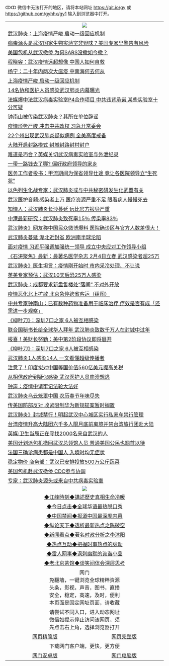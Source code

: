 ↀↀ 微信中无法打开的地区，请将本站网址 https://git.io/gy 或 https://github.com/gyhhx/gy1 输入到浏览器中打开。 

 <table>

  <tr>
    <td colspan="2" align=center><img src="https://cdn.jsdelivr.net/gh/gyoupiodf/im1/20190822-2.jpg"></td>
 </tr>
<tr><td colspan="2" align="left"><a href="https://xball.casa/oo.aspx?name=c1122025&key=eqxowaguscvmxdgc&from=gy">武汉肺炎：上海疫情严峻 启动一级回应机制</a></td></tr>
<tr><td colspan="2" align="left"><a href="https://xball.casa/oo.aspx?name=c1122006&key=eqxowaguscvmxdgc&from=gy">病毒源头是武汉国家生物实验室非野味？美国专家早警告有风险</a></td></tr>
<tr><td colspan="2" align="left"><a href="https://xball.casa/oo.aspx?name=c1122020&key=eqxowaguscvmxdgc&from=gy">美国包机从武汉撤侨 为何SARS没撤如今撤？</a></td></tr>
<tr><td colspan="2" align="left"><a href="https://xball.casa/oo.aspx?name=c1122014&key=eqxowaguscvmxdgc&from=gy">程晓容：武汉疫情远超想像 中国人如何自救</a></td></tr>
<tr><td colspan="2" align="left"><a href="https://xball.casa/oo.aspx?name=c1122013&key=eqxowaguscvmxdgc&from=gy">杨宁：二十年内两次大瘟疫 中南海何去何从</a></td></tr>
<tr><td colspan="2" align="left"><a href="https://xball.casa/oo.aspx?name=c1121988&key=eqxowaguscvmxdgc&from=gy">上海疫情严峻 启动一级回应机制</a></td></tr>
<tr><td colspan="2" align="left"><a href="https://xball.casa/oo.aspx?name=c1121959&key=eqxowaguscvmxdgc&from=gy">14名协和医护人员感染武汉肺炎内幕曝光</a></td></tr>
<tr><td colspan="2" align="left"><a href="https://xball.casa/oo.aspx?name=c1122016&key=eqxowaguscvmxdgc&from=gy">法媒爆中法武汉病毒实验室P4合作项目 中共违背承诺 某些实验室十分可疑</a></td></tr>
<tr><td colspan="2" align="left"><a href="https://xball.casa/oo.aspx?name=c1121990&key=eqxowaguscvmxdgc&from=gy">钟南山被传染武汉肺炎？其所在单位辟谣</a></td></tr>
<tr><td colspan="2" align="left"><a href="https://xball.casa/oo.aspx?name=c1122028&key=eqxowaguscvmxdgc&from=gy">疫情形势严峻 冲击中共政权 习急开常委会</a></td></tr>
<tr><td colspan="2" align="left"><a href="https://xball.casa/oo.aspx?name=c1122018&key=eqxowaguscvmxdgc&from=gy">22个州出现武汉肺炎疑似病例 全美高度戒备</a></td></tr>
<tr><td colspan="2" align="left"><a href="https://xball.casa/oo.aspx?name=c1121973&key=eqxowaguscvmxdgc&from=gy">大陆开启封路模式 封城封路封村封户</a></td></tr>
<tr><td colspan="2" align="left"><a href="https://xball.casa/oo.aspx?name=c1121971&key=eqxowaguscvmxdgc&from=gy">难道是巧合？英媒关切武汉病毒实验室与外泄纪录</a></td></tr>
<tr><td colspan="2" align="left"><a href="https://xball.casa/oo.aspx?name=c1122023&key=eqxowaguscvmxdgc&from=gy">一带一路钱去了哪? 偏好政府领导的家乡</a></td></tr>
<tr><td colspan="2" align="left"><a href="https://xball.casa/oo.aspx?name=c1121991&key=eqxowaguscvmxdgc&from=gy">医务工作者投书：甲流期间为保省领导仕途 竟让各医院领导立“生死状”</a></td></tr>
<tr><td colspan="2" align="left"><a href="https://xball.casa/oo.aspx?name=c1121976&key=eqxowaguscvmxdgc&from=gy">以色列生化战专家：武汉肺炎或与中共秘密研发生化武器有关</a></td></tr>
<tr><td colspan="2" align="left"><a href="https://xball.casa/oo.aspx?name=c1122022&key=eqxowaguscvmxdgc&from=gy">武汉医护音频:感染者上万 医疗资源严重不足 眼看病人慢慢死去</a></td></tr>
<tr><td colspan="2" align="left"><a href="https://xball.casa/oo.aspx?name=c1122029&key=eqxowaguscvmxdgc&from=gy">知情人：武汉肺炎长沙蔓延 远比官方报导严重</a></td></tr>
<tr><td colspan="2" align="left"><a href="https://xball.casa/oo.aspx?name=c1122017&key=eqxowaguscvmxdgc&from=gy">中港最新研究：武汉肺炎致死率15％ 传染率83％</a></td></tr>
<tr><td colspan="2" align="left"><a href="https://xball.casa/oo.aspx?name=c1121982&key=eqxowaguscvmxdgc&from=gy">武汉肺炎》网友称中国民众微博爆料 医院确诊区与官方人数差很大！</a></td></tr>
<tr><td colspan="2" align="left"><a href="https://xball.casa/oo.aspx?name=c1121961&key=eqxowaguscvmxdgc&from=gy">武汉肺炎蔓延 湖北近封省 欧洲南半球沦陷</a></td></tr>
<tr><td colspan="2" align="left"><a href="https://xball.casa/oo.aspx?name=c1121981&key=eqxowaguscvmxdgc&from=gy">面对疫情 习近平强调加强统一领导 成立中央应对工作领导小组</a></td></tr>
<tr><td colspan="2" align="left"><a href="https://xball.casa/oo.aspx?name=c1121999&key=eqxowaguscvmxdgc&from=gy">《石涛聚焦》最新：最著名医学杂志 2月4日立春 武汉感染者超25万</a></td></tr>
<tr><td colspan="2" align="left"><a href="https://xball.casa/oo.aspx?name=c1122008&key=eqxowaguscvmxdgc&from=gy">武汉肺炎》医生坦言：疫情刚开始时 市内采冷处理、不让说</a></td></tr>
<tr><td colspan="2" align="left"><a href="https://xball.casa/oo.aspx?name=c1122000&key=eqxowaguscvmxdgc&from=gy">英美专家预估：武汉10天后恐25万人感染</a></td></tr>
<tr><td colspan="2" align="left"><a href="https://xball.casa/oo.aspx?name=c1122024&key=eqxowaguscvmxdgc&from=gy">武汉肺炎：成都要求新盘售楼处“落闸” 不对外开放</a></td></tr>
<tr><td colspan="2" align="left"><a href="https://xball.casa/oo.aspx?name=c1122001&key=eqxowaguscvmxdgc&from=gy">疫情恶化北上扩散 北京急停跨省客运（组图）</a></td></tr>
<tr><td colspan="2" align="left"><a href="https://xball.casa/oo.aspx?name=c1121983&key=eqxowaguscvmxdgc&from=gy">中共专家钟南山：已有数种药物准备用于临床治疗 疗效是否有成「还需进一步观察」</a></td></tr>
<tr><td colspan="2" align="left"><a href="https://xball.casa/oo.aspx?name=c1122021&key=eqxowaguscvmxdgc&from=gy">《柳叶刀》：深圳7口之家 6人被互相感染</a></td></tr>
<tr><td colspan="2" align="left"><a href="https://xball.casa/oo.aspx?name=c1122030&key=eqxowaguscvmxdgc&from=gy">联合国秘书长给全球华人拜年 武汉肺炎致数千万人在封城中过年</a></td></tr>
<tr><td colspan="2" align="left"><a href="https://xball.casa/oo.aspx?name=c1121969&key=eqxowaguscvmxdgc&from=gy">报喜！美财长努勤：美中第2阶段协议即将展开</a></td></tr>
<tr><td colspan="2" align="left"><a href="https://xball.casa/oo.aspx?name=c1122031&key=eqxowaguscvmxdgc&from=gy">《柳叶刀》：深圳7口之家 6人被互相感染</a></td></tr>
<tr><td colspan="2" align="left"><a href="https://xball.casa/oo.aspx?name=c1122009&key=eqxowaguscvmxdgc&from=gy">武汉肺炎1人感染14人 一文看懂超级传播者</a></td></tr>
<tr><td colspan="2" align="left"><a href="https://xball.casa/oo.aspx?name=c1121968&key=eqxowaguscvmxdgc&from=gy">注意了！印度拟对中国等国价值560亿美元提高关税</a></td></tr>
<tr><td colspan="2" align="left"><a href="https://xball.casa/oo.aspx?name=c1121977&key=eqxowaguscvmxdgc&from=gy">从相信政府到疑似感染 武汉医护人员崩溃想逃</a></td></tr>
<tr><td colspan="2" align="left"><a href="https://xball.casa/oo.aspx?name=c1121960&key=eqxowaguscvmxdgc&from=gy">钟声：疫情中请牢记法轮大法好</a></td></tr>
<tr><td colspan="2" align="left"><a href="https://xball.casa/oo.aspx?name=c1122005&key=eqxowaguscvmxdgc&from=gy">武汉肺炎乌云笼罩中国 农历春节年味尽失</a></td></tr>
<tr><td colspan="2" align="left"><a href="https://xball.casa/oo.aspx?name=c1121984&key=eqxowaguscvmxdgc&from=gy">传美国防部反对 收紧限制华为新规提案暂时搁置</a></td></tr>
<tr><td colspan="2" align="left"><a href="https://xball.casa/oo.aspx?name=c1121966&key=eqxowaguscvmxdgc&from=gy">武汉肺炎》封城禁行！明起武汉中心城区实行私家车禁行管理</a></td></tr>
<tr><td colspan="2" align="left"><a href="https://xball.casa/oo.aspx?name=c1122019&key=eqxowaguscvmxdgc&from=gy">台湾疫情升高大陆团六千多人限月底前离境并禁台湾旅行团赴大陆</a></td></tr>
<tr><td colspan="2" align="left"><a href="https://xball.casa/oo.aspx?name=c1122007&key=eqxowaguscvmxdgc&from=gy">英媒:卫生当局正在寻找2000名来自武汉的人</a></td></tr>
<tr><td colspan="2" align="left"><a href="https://xball.casa/oo.aspx?name=c1122015&key=eqxowaguscvmxdgc&from=gy">美国计划派包机撤回武汉总领馆人员 普通美国公民也翘首以待</a></td></tr>
<tr><td colspan="2" align="left"><a href="https://xball.casa/oo.aspx?name=c1122011&key=eqxowaguscvmxdgc&from=gy">法国三确诊病患都是中国人 入境时均无症状</a></td></tr>
<tr><td colspan="2" align="left"><a href="https://xball.casa/oo.aspx?name=c1121965&key=eqxowaguscvmxdgc&from=gy">稳定物价 商务部：武汉已安排投放500万公斤蔬菜</a></td></tr>
<tr><td colspan="2" align="left"><a href="https://xball.casa/oo.aspx?name=c1121997&key=eqxowaguscvmxdgc&from=gy">美国包机赴武汉撤侨 CDC参与协调</a></td></tr>
<tr><td colspan="2" align="left"><a href="https://xball.casa/oo.aspx?name=c1121986&key=eqxowaguscvmxdgc&from=gy">专家：武汉肺炎源头或来自中共病毒实验室</a></td></tr>

 <tr>
   <td colspan="2" align=center><img src="https://cdn.jsdelivr.net/gh/gyoupiodf/im1/jf-1.jpg"></td>
  </tr>
   <tr>
   <td colspan="2" align=center> 
<a href="https://xball.casa/oo.aspx?name=c922850&key=eqxowaguscvmxdgc&from=gy&tag=9877">◆江峰時刻◆講述歷史真相生命冷暖</a><br/>
    </td>
  </tr>
   <tr>
   <td colspan="2" align=center> 
<a href="https://xball.casa/oo.aspx?name=c816850&key=eqxowaguscvmxdgc&from=gy&tag=9877">◆今日点击◆全球华语最热脱口秀</a><br/>
    </td>
  </tr>
  <tr>
  <td colspan="2" align=center>
<a href="https://xball.casa/oo.aspx?name=c816860&key=eqxowaguscvmxdgc&from=gy&tag=99733110">◆中国禁闻◆报道中国最深度内幕</a><br/>
   </tr>
  <tr>
     <td colspan="2" align=center>
<a href="https://xball.casa/oo.aspx?name=c816855&key=eqxowaguscvmxdgc&from=gy&tag=997110">◆纵论天下◆透析最新热点之陈破空</a><br/>
   </tr>
   <tr>
      <td colspan="2" align=center>
<a href="https://xball.casa/oo.aspx?name=c838308&key=eqxowaguscvmxdgc&from=gy&tag=9973110">◆新闻看点◆著名时政分析之李沐阳</a><br/>
   </tr>
   <tr>
     <td colspan="2" align=center>
<a href="https://xball.casa/oo.aspx?name=c816852&key=eqxowaguscvmxdgc&from=gy&tag=9733110">◆热点互动◆把握时事热点的脉动</a><br/>
   </tr>
   <tr>
      <td colspan="2" align=center>
<a href="https://xball.casa/oo.aspx?name=c816694&key=eqxowaguscvmxdgc&from=gy&tag=93310">◆雷人网事◆讽刺幽默的诙谐小品</a><br/>
   </tr>
   <tr>
    <td colspan="2" align=center>
<a href="https://xball.casa/oo.aspx?name=c816650&key=eqxowaguscvmxdgc&from=gy&tag=9973110">◆老北京茶馆◆谈笑间体会深层思考</a><br/>
   </tr>
<tr>
    <td colspan="2" align="center">网门<br/>免翻墙，一键浏览全球精粹资源<br/>头条，影视，声音，图书，直播<br/>安全，稳定，高速，及时，便利<br/>本页面是固定网址页面，请收藏</td>
  <tr>
  <tr>
    <td colspan="2" align="center">请尝试不同入口，进入动态网址<br/>微信如提示停止访问该网页，须<br/>先点击右上角，选择浏览器打开</td>
  <tr>  
  <tr>
    <td align="center"><a href="https://gitcdn.xyz/repo/otiny/up/master/show002.htm">网页精简版</a></td>
    <td align="center"><a href="https://gitcdn.xyz/repo/otiny/up/master/show001.htm">网页完整版</a></td>
  </tr>
  <tr>
    <td colspan="2" align="center">下载网门客户端，更快，更方便</td>
  <tr>
  <tr>
    <td align="center"><a href="https://raw.githubusercontent.com/opipe/up/master/oGatea.apk">网门安卓版</a></td>
    <td align="center"><a href="https://raw.githubusercontent.com/opipe/up/master/oGate.zip">网门电脑版</a></td>
  </tr>

</table>

